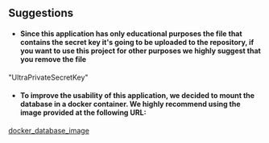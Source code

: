 ## Suggestions
* <h4>Since this application has only educational purposes the file that contains the secret key it's going to be uploaded  to the repository, if you want to use this project for other purposes we highly suggest that you remove the file
"UltraPrivateSecretKey"</h4>

* <h4>To improve the usability of this application, we decided to mount the database in a docker container. We highly recommend using the image provided at the following URL:
[docker_database_image](https://www.dropbox.com/s/sivaneymrsbegcm/sw.tar?dl=0)